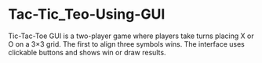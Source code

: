 # Tac-Tic_Teo-Using-GUI
Tic-Tac-Toe GUI is a two-player game where players take turns placing X or O on a 3×3 grid. The first to align three symbols wins. The interface uses clickable buttons and shows win or draw results.
